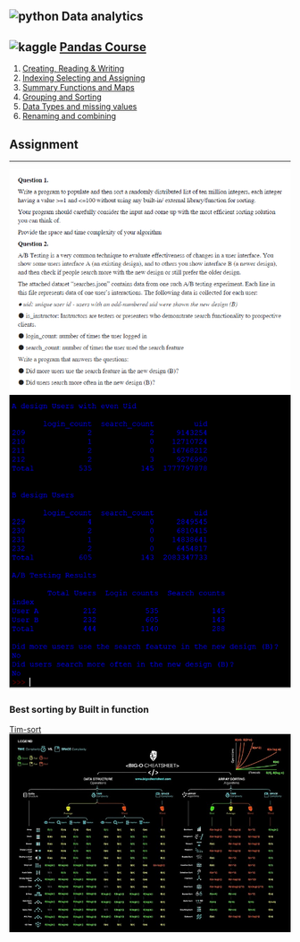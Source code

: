 ![python](https://www.vectorlogo.zone/logos/python/python-vertical.svg) 
Data analytics
----
## ![kaggle](https://www.vectorlogo.zone/logos/kaggle/kaggle-ar21.svg) [Pandas Course](https://www.kaggle.com/learn/pandas)

1. [Creating, Reading & Writing](https://www.kaggle.com/vasantvohra1/exercise-creating-reading-and-writing) <br>
2. [Indexing Selecting and Assigning](https://www.kaggle.com/vasantvohra1/exercise-indexing-selecting-assigning) <br>
3. [Summary Functions and Maps](https://www.kaggle.com/vasantvohra1/exercise-summary-functions-and-maps) <br>
4. [Grouping and Sorting](https://www.kaggle.com/vasantvohra1/exercise-grouping-and-sorting)
5. [Data Types and missing values](https://www.kaggle.com/vasantvohra1/exercise-data-types-and-missing-values)
6. [Renaming and combining](https://www.kaggle.com/vasantvohra1/exercise-renaming-and-combining)

## Assignment 
---
![A/B Testing](https://github.com/vasantvohra/data-analytics/blob/master/questions.png)
![result](https://github.com/vasantvohra/Data-analytics/blob/master/AB%20Testing/AB%20testing%20result.PNG)
### Best sorting by Built in function<br>
[Tim-sort](https://github.com/vasantvohra/Data-analytics/tree/master/Timsort)
![Timsort](https://github.com/vasantvohra/Data-analytics/blob/master/Timsort/time%20and%20space%20complex.png)
 
